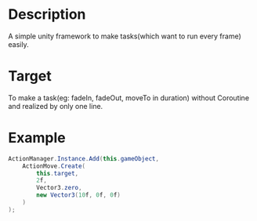 # Description
A simple unity framework to make tasks(which want to run every frame) easily.

# Target
To make a task(eg: fadeIn, fadeOut, moveTo in duration) without Coroutine and realized by only one line.

# Example
```csharp
ActionManager.Instance.Add(this.gameObject,
	ActionMove.Create(
		this.target,
		2f,
		Vector3.zero,
		new Vector3(10f, 0f, 0f)
	)
);
```
